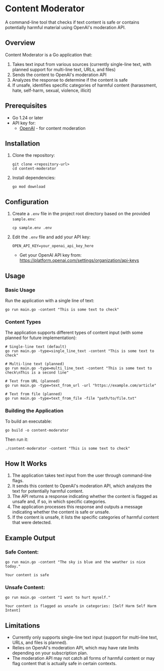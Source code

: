 # Content Moderator

A command-line tool that checks if text content is safe or contains potentially harmful material using OpenAI's moderation API.

## Overview

Content Moderator is a Go application that:
1. Takes text input from various sources (currently single-line text, with planned support for multi-line text, URLs, and files)
2. Sends the content to OpenAI's moderation API
3. Analyzes the response to determine if the content is safe
4. If unsafe, identifies specific categories of harmful content (harassment, hate, self-harm, sexual, violence, illicit)

## Prerequisites

- Go 1.24 or later
- API key for:
  - [OpenAI](https://platform.openai.com/) - for content moderation

## Installation

1. Clone the repository:
   ```
   git clone <repository-url>
   cd content-moderator
   ```

2. Install dependencies:
   ```
   go mod download
   ```

## Configuration

1. Create a `.env` file in the project root directory based on the provided `sample.env`:
   ```
   cp sample.env .env
   ```

2. Edit the `.env` file and add your API key:
   ```
   OPEN_API_KEY=your_openai_api_key_here
   ```

   - Get your OpenAI API key from: https://platform.openai.com/settings/organization/api-keys

## Usage

### Basic Usage

Run the application with a single line of text:

```
go run main.go -content "This is some text to check"
```

### Content Types

The application supports different types of content input (with some planned for future implementation):

```
# Single-line text (default)
go run main.go -type=single_line_text -content "This is some text to check"

# Multi-line text (planned)
go run main.go -type=multi_line_text -content "This is some text to check\nThis is a second line"

# Text from URL (planned)
go run main.go -type=text_from_url -url "https://example.com/article"

# Text from file (planned)
go run main.go -type=text_from_file -file "path/to/file.txt"
```

### Building the Application

To build an executable:

```
go build -o content-moderator
```

Then run it:

```
./content-moderator -content "This is some text to check"
```

## How It Works

1. The application takes text input from the user through command-line flags.
2. It sends this content to OpenAI's moderation API, which analyzes the text for potentially harmful content.
3. The API returns a response indicating whether the content is flagged as unsafe and, if so, in which specific categories.
4. The application processes this response and outputs a message indicating whether the content is safe or unsafe.
5. If the content is unsafe, it lists the specific categories of harmful content that were detected.

## Example Output

### Safe Content:
```
go run main.go -content "The sky is blue and the weather is nice today."

Your content is safe
```

### Unsafe Content:
```
go run main.go -content "I want to hurt myself."

Your content is flagged as unsafe in categories: [Self Harm Self Harm Intent]
```

## Limitations

- Currently only supports single-line text input (support for multi-line text, URLs, and files is planned).
- Relies on OpenAI's moderation API, which may have rate limits depending on your subscription plan.
- The moderation API may not catch all forms of harmful content or may flag content that is actually safe in certain contexts.
